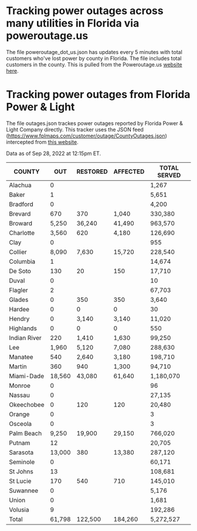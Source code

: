 # Tracking power outages across many utilities in Florida via poweroutage.us

The file poweroutage_dot_us.json has updates every 5 minutes with total customers who've lost power by county in Florida. The file includes total customers in the county. This is pulled from the Poweroutage.us [website here](https://poweroutage.us/area/state/florida).

# Tracking power outages from Florida Power & Light

The file outages.json trackes power outages reported by Florida Power &amp; Light Company directly. This tracker uses the JSON feed (https://www.fplmaps.com/customer/outage/CountyOutages.json) intercepted from [this website](https://www.fplmaps.com/index.html).

Data as of Sep 28, 2022 at 12:15pm ET.

|	COUNTY 	|	OUT	|	RESTORED	|	AFFECTED	|	TOTAL SERVED	|
|	---	|	---	|	---	|	---	|	---	|
|	Alachua	|	0	|		|		|	1,267	|
|	Baker	|	1	|		|		|	5,651	|
|	Bradford	|	0	|		|		|	4,200	|
|	Brevard	|	670	|	370	|	1,040	|	330,380	|
|	Broward	|	5,250	|	36,240	|	41,490	|	963,570	|
|	Charlotte	|	3,560	|	620	|	4,180	|	126,690	|
|	Clay	|	0	|		|		|	955	|
|	Collier	|	8,090	|	7,630	|	15,720	|	228,540	|
|	Columbia	|	1	|		|		|	14,674	|
|	De Soto	|	130	|	20	|	150	|	17,710	|
|	Duval	|	0	|		|		|	10	|
|	Flagler	|	2	|		|		|	67,703	|
|	Glades	|	0	|	350	|	350	|	3,640	|
|	Hardee	|	0	|	0	|	0	|	30	|
|	Hendry	|	0	|	3,140	|	3,140	|	11,020	|
|	Highlands	|	0	|	0	|	0	|	550	|
|	Indian River	|	220	|	1,410	|	1,630	|	99,250	|
|	Lee	|	1,960	|	5,120	|	7,080	|	288,630	|
|	Manatee	|	540	|	2,640	|	3,180	|	198,710	|
|	Martin	|	360	|	940	|	1,300	|	94,710	|
|	Miami-Dade	|	18,560	|	43,080	|	61,640	|	1,180,070	|
|	Monroe	|	0	|		|		|	96	|
|	Nassau	|	0	|		|		|	27,135	|
|	Okeechobee	|	0	|	120	|	120	|	20,480	|
|	Orange	|	0	|		|		|	3	|
|	Osceola	|	0	|		|		|	3	|
|	Palm Beach	|	9,250	|	19,900	|	29,150	|	766,020	|
|	Putnam	|	12	|		|		|	20,705	|
|	Sarasota	|	13,000	|	380	|	13,380	|	287,120	|
|	Seminole	|	0	|		|		|	60,171	|
|	St Johns	|	13	|		|		|	108,681	|
|	St Lucie	|	170	|	540	|	710	|	145,010	|
|	Suwannee	|	0	|		|		|	5,176	|
|	Union	|	0	|		|		|	1,681	|
|	Volusia	|	9	|		|		|	192,286	|
|	Total	|	61,798	|	122,500	|	184,260	|	5,272,527	|![image](https://user-images.githubusercontent.com/6544861/192832014-2e360e33-d8b1-4e78-b306-9cbef2002988.png)
